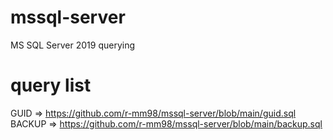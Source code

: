 # mssql-server
MS SQL Server 2019 querying

# query list
GUID => https://github.com/r-mm98/mssql-server/blob/main/guid.sql
BACKUP => https://github.com/r-mm98/mssql-server/blob/main/backup.sql
